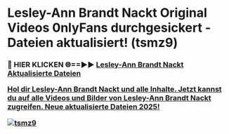 # Lesley-Ann Brandt Nackt Original Videos 0nlyFans durchgesickert - Dateien aktualisiert! (tsmz9)

<h3>🔴 HIER KLICKEN 🌐==►► <a href="https://tinyurl.com/h6vf6nb8" rel="nofollow">Lesley-Ann Brandt Nackt Aktualisierte Dateien

Hol dir Lesley-Ann Brandt Nackt und alle Inhalte. Jetzt kannst du auf alle Videos und Bilder von Lesley-Ann Brandt Nackt zugreifen. Neue aktualisierte Dateien 2025!

[![tsmz9](https://i.imgur.com/sD4kR3V.gif)](https://tinyurl.com/h6vf6nb8)

